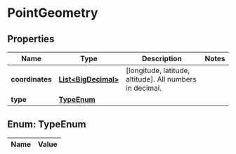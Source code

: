 

# PointGeometry

## Properties

Name | Type | Description | Notes
------------ | ------------- | ------------- | -------------
**coordinates** | [**List&lt;BigDecimal&gt;**](BigDecimal.md) | [longitude, latitude, altitude]. All numbers in decimal. | 
**type** | [**TypeEnum**](#TypeEnum) |  | 


## Enum: TypeEnum

Name | Value
---- | -----




